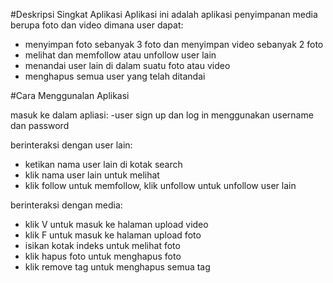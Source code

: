 #Deskripsi Singkat Aplikasi
Aplikasi ini adalah aplikasi penyimpanan media berupa foto dan video dimana user dapat:
- menyimpan foto sebanyak 3 foto dan menyimpan video sebanyak 2 foto
- melihat dan memfollow atau unfollow user lain
- menandai user lain di dalam suatu foto atau video
- menghapus semua user yang telah ditandai

#Cara Menggunalan Aplikasi

masuk ke dalam apliasi:
-user sign up dan log in menggunakan username dan password

berinteraksi dengan user lain:
- ketikan nama user lain di kotak search
- klik nama user lain untuk melihat
- klik follow untuk memfollow, klik unfollow untuk unfollow user lain

berinteraksi dengan media:
- klik V untuk masuk ke halaman upload video
- klik F untuk masuk ke halaman upload foto
- isikan kotak indeks untuk melihat foto
- klik hapus foto untuk menghapus foto
- klik remove tag untuk menghapus semua tag
